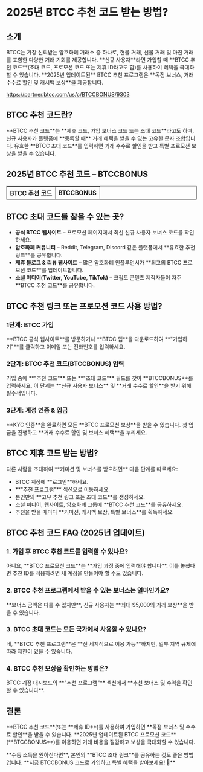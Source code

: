 <h1>2025년 BTCC 추천 코드 받는 방법?</h1>
<h2>소개</h2>
  <p>BTCC는 가장 신뢰받는 암호화폐 거래소 중 하나로, 현물 거래, 선물 거래 및 마진 거래를 포함한 다양한 거래 기회를 제공합니다. 
**신규 사용자**라면 가입할 때 **BTCC 추천 코드**(초대 코드, 프로모션 코드 또는 제휴 ID라고도 함)를 사용하여 혜택을 극대화할 수 있습니다. 
**2025년 업데이트된** BTCC 추천 프로그램은 **독점 보너스, 거래 수수료 할인 및 캐시백 보상**을 제공합니다.</p>
  <a href="https://partner.btcc.com/us/c/BTCCBONUS/9303" target="_blank">https://partner.btcc.com/us/c/BTCCBONUS/9303</a>

  <h2>BTCC 추천 코드란?</h2>
  <p>**BTCC 추천 코드**는 **제휴 코드, 가입 보너스 코드 또는 초대 코드**라고도 하며, 신규 사용자가 플랫폼에 **등록할 때** 거래 혜택을 받을 수 있는 
  고유한 문자 조합입니다. 유효한 **BTCC 초대 코드**를 입력하면 거래 수수료 할인을 받고 특별 프로모션 보상을 받을 수 있습니다.</p>
  <h2>2025년 BTCC 추천 코드 – BTCCBONUS</h2>
  <table border="1">
  <tr>
          <th>BTCC 추천 코드</th>
          <th>BTCCBONUS</th>
      </tr>
  </table>
    
  <h2>BTCC 초대 코드를 찾을 수 있는 곳?</h2>
  <ul>
    <li><strong>공식 BTCC 웹사이트</strong> – 프로모션 페이지에서 최신 신규 사용자 보너스 코드를 확인하세요.</li>
    <li><strong>암호화폐 커뮤니티</strong> – Reddit, Telegram, Discord 같은 플랫폼에서 **유효한 추천 링크**를 공유합니다.</li>
    <li><strong>제휴 블로그 & 리뷰 웹사이트</strong> – 많은 암호화폐 인플루언서가 **최고의 BTCC 프로모션 코드**를 업데이트합니다.</li>
  <li><strong>소셜 미디어(Twitter, YouTube, TikTok)</strong> – 크립토 콘텐츠 제작자들이 자주 **BTCC 추천 코드**를 공유합니다.</li>
  </ul>
    <h2>BTCC 추천 링크 또는 프로모션 코드 사용 방법?</h2>
  <h3>1단계: BTCC 가입</h3>
  <p>**BTCC 공식 웹사이트**를 방문하거나 **BTCC 앱**을 다운로드하여 **"가입하기"**를 클릭하고 이메일 또는 전화번호를 입력하세요.</p>
  <h3>2단계: BTCC 추천 코드(BTCCBONUS) 입력</h3>
  <p>가입 중에 **"추천 코드"** 또는 **"초대 코드"** 필드를 찾아 **BTCCBONUS**를 입력하세요. 
    이 단계는 **신규 사용자 보너스** 및 **거래 수수료 할인**을 받기 위해 필수적입니다.</p>
    <h3>3단계: 계정 인증 & 입금</h3>
  <p>**KYC 인증**을 완료하면 모든 **BTCC 프로모션 보상**을 받을 수 있습니다. 
 첫 입금을 진행하고 **거래 수수료 할인 및 보너스 혜택**을 누리세요.</p>
<h2>BTCC 제휴 코드 받는 방법?</h2>
<p>다른 사람을 초대하여 **커미션 및 보너스를 받으려면** 다음 단계를 따르세요:</p>
<ul>
<li>BTCC 계정에 **로그인**하세요.</li>
<li>**"추천 프로그램"** 섹션으로 이동하세요.</li>
<li>본인만의 **고유 추천 링크 또는 초대 코드**를 생성하세요.</li>
<li>소셜 미디어, 웹사이트, 암호화폐 그룹에 **BTCC 추천 코드**를 공유하세요.</li>
<li>추천을 받을 때마다 **커미션, 캐시백 보상, 특별 보너스**를 획득하세요.</li>
</ul>
<h2>BTCC 추천 코드 FAQ (2025년 업데이트)</h2>
<h3>1. 가입 후 BTCC 추천 코드를 입력할 수 있나요?</h3>
<p>아니요, **BTCC 프로모션 코드**는 **가입 과정 중에 입력해야 합니다**. 이를 놓쳤다면 추천 ID를 적용하려면 새 계정을 만들어야 할 수도 있습니다.</p>
<h3>2. BTCC 추천 프로그램에서 받을 수 있는 보너스는 얼마인가요?</h3>
<p>**보너스 금액은 다를 수 있지만**, 신규 사용자는 **최대 $5,000의 거래 보상**을 받을 수 있습니다.</p>
<h3>3. BTCC 초대 코드는 모든 국가에서 사용할 수 있나요?</h3>
<p>네, **BTCC 추천 프로그램**은 **전 세계적으로 이용 가능**하지만, 일부 지역 규제에 따라 제한이 있을 수 있습니다.</p>
<h3>4. BTCC 추천 보상을 확인하는 방법은?</h3>
<p>BTCC 계정 대시보드의 **"추천 프로그램"** 섹션에서 **추천 보너스 및 수익을 확인할 수 있습니다**.</p>
    
<h2>결론</h2>
  <p>**BTCC 추천 코드**(또는 **제휴 ID**)를 사용하여 가입하면 **독점 보너스 및 수수료 할인**을 받을 수 있습니다. 
    **2025년 업데이트된 BTCC 프로모션 코드** (**BTCCBONUS**)를 이용하면 거래 비용을 절감하고 보상을 극대화할 수 있습니다.</p>
  <p>**수동 소득을 원하신다면**, 본인의 **BTCC 초대 링크**를 공유하는 것도 좋은 방법입니다. 
    **지금 BTCCBONUS 코드로 가입하고 특별 혜택을 받아보세요! 🚀**</p>
</body>
</html>

